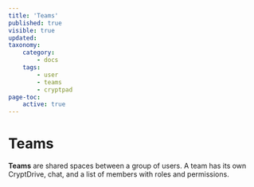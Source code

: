 ```yaml
---
title: 'Teams'
published: true
visible: true
updated:
taxonomy:
    category:
        - docs
    tags:
        - user
        - teams
        - cryptpad
page-toc:
    active: true
---
```


# Teams
**Teams** are shared spaces between a group of users. A team has its own CryptDrive, chat, and a list of members with roles and permissions.
